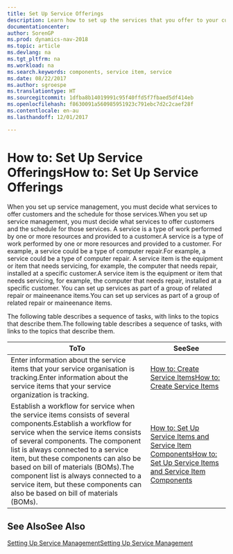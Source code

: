 ```yaml
---
title: Set Up Service Offerings
description: Learn how to set up the services that you offer to your customers.
documentationcenter: 
author: SorenGP
ms.prod: dynamics-nav-2018
ms.topic: article
ms.devlang: na
ms.tgt_pltfrm: na
ms.workload: na
ms.search.keywords: components, service item, service
ms.date: 08/22/2017
ms.author: sgroespe
ms.translationtype: HT
ms.sourcegitcommit: 1dfba8b14019991c95f40ffd5f7fbaed5df414eb
ms.openlocfilehash: f8630091a560985951923c791ebc7d2c2caef28f
ms.contentlocale: en-au
ms.lasthandoff: 12/01/2017

---
```


# <a name="how-to-set-up-service-offerings"></a><span data-ttu-id="259e9-103">How to: Set Up Service Offerings</span><span class="sxs-lookup"><span data-stu-id="259e9-103">How to: Set Up Service Offerings</span></span>
<span data-ttu-id="259e9-104">When you set up service management, you must decide what services to offer customers and the schedule for those services.</span><span class="sxs-lookup"><span data-stu-id="259e9-104">When you set up service management, you must decide what services to offer customers and the schedule for those services.</span></span> <span data-ttu-id="259e9-105">A service is a type of work performed by one or more resources and provided to a customer.</span><span class="sxs-lookup"><span data-stu-id="259e9-105">A service is a type of work performed by one or more resources and provided to a customer.</span></span> <span data-ttu-id="259e9-106">For example, a service could be a type of computer repair.</span><span class="sxs-lookup"><span data-stu-id="259e9-106">For example, a service could be a type of computer repair.</span></span> <span data-ttu-id="259e9-107">A service item is the equipment or item that needs servicing, for example, the computer that needs repair, installed at a specific customer.</span><span class="sxs-lookup"><span data-stu-id="259e9-107">A service item is the equipment or item that needs servicing, for example, the computer that needs repair, installed at a specific customer.</span></span> <span data-ttu-id="259e9-108">You can set up services as part of a group of related repair or maineenance items.</span><span class="sxs-lookup"><span data-stu-id="259e9-108">You can set up services as part of a group of related repair or maineenance items.</span></span>  
  
<span data-ttu-id="259e9-109">The following table describes a sequence of tasks, with links to the topics that describe them.</span><span class="sxs-lookup"><span data-stu-id="259e9-109">The following table describes a sequence of tasks, with links to the topics that describe them.</span></span>  
  
|<span data-ttu-id="259e9-110">**To**</span><span class="sxs-lookup"><span data-stu-id="259e9-110">**To**</span></span>|<span data-ttu-id="259e9-111">**See**</span><span class="sxs-lookup"><span data-stu-id="259e9-111">**See**</span></span>|  
|------------|-------------|  
|<span data-ttu-id="259e9-112">Enter information about the service items that your service organisation is tracking.</span><span class="sxs-lookup"><span data-stu-id="259e9-112">Enter information about the service items that your service organization is tracking.</span></span>|[<span data-ttu-id="259e9-113">How to: Create Service Items</span><span class="sxs-lookup"><span data-stu-id="259e9-113">How to: Create Service Items</span></span>](service-how-to-create-service-items.md)|  
|<span data-ttu-id="259e9-114">Establish a workflow for service when the service items consists of several components.</span><span class="sxs-lookup"><span data-stu-id="259e9-114">Establish a workflow for service when the service items consists of several components.</span></span> <span data-ttu-id="259e9-115">The component list is always connected to a service item, but these components can also be based on bill of materials (BOMs).</span><span class="sxs-lookup"><span data-stu-id="259e9-115">The component list is always connected to a service item, but these components can also be based on bill of materials (BOMs).</span></span>|[<span data-ttu-id="259e9-116">How to: Set Up Service Items and Service Item Components</span><span class="sxs-lookup"><span data-stu-id="259e9-116">How to: Set Up Service Items and Service Item Components</span></span>](service-how-setup-service-items.md)|  
  
## <a name="see-also"></a><span data-ttu-id="259e9-117">See Also</span><span class="sxs-lookup"><span data-stu-id="259e9-117">See Also</span></span>  
[<span data-ttu-id="259e9-118">Setting Up Service Management</span><span class="sxs-lookup"><span data-stu-id="259e9-118">Setting Up Service Management</span></span>](service-setup-service.md)   
